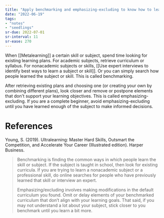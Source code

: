 ```yaml
---
title: "Apply benchmarking and emphasizing-excluding to know how to learn effectively"
date: "2022-06-19"
tags:
- "notes"
- "seedlings"
sr-due: 2022-07-01
sr-interval: 11
sr-ease: 270
---
```


When [[Metalearning]] a certain skill or subject, spend time looking for existing learning plans. For academic subjects, retrieve curriculum or syllabus. For nonacademic subjects or skills, [[Use expert interviews to identify best ways to learn a subject or skill]]. Or you can simply search how people learned the subject or skill. This is called benchmarking.

After retrieving existing plans and choosing one (or creating your own by combining different plans), look closer and remove or postpone elements that don't support your learning objectives. This is called emphasizing-excluding. If you are a complete beginner, avoid emphasizing-excluding until you have learned enough of the subject to make informed decisions.

# References

Young, S. (2019). Ultralearning: Master Hard Skills, Outsmart the Competition, and Accelerate Your Career (Illustrated edition). Harper Business.

>Benchmarking is finding the common ways in which people learn the skill or subject. If the subject is taught in school, then look for existing curricula. If you are trying to learn a nonacademic subject or a professional skill, do online searches for people who have previously learned that skill or interview an expert.
>
>Emphasizing/excluding involves making modifications in the default curriculum you found. Omit or delay elements of your benchmarked curriculum that don’t align with your learning goals. That said, if you may not understand a lot about your subject, stick closer to you benchmark until you learn a bit more.